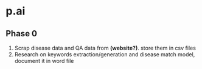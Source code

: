 # p.ai

## Phase 0

1. Scrap disease data and QA data from __(website?)__. store them in csv files
2. Research on keywords extraction/generation and disease match model, document it in word file